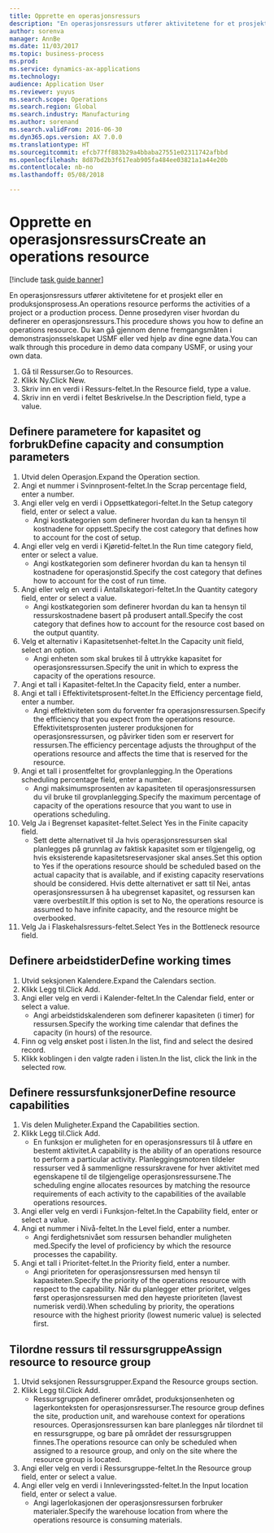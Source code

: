 ```yaml
--- 
title: Opprette en operasjonsressurs
description: "En operasjonsressurs utfører aktivitetene for et prosjekt eller en produksjonsprosess."
author: sorenva
manager: AnnBe
ms.date: 11/03/2017
ms.topic: business-process
ms.prod: 
ms.service: dynamics-ax-applications
ms.technology: 
audience: Application User
ms.reviewer: yuyus
ms.search.scope: Operations
ms.search.region: Global
ms.search.industry: Manufacturing
ms.author: sorenand
ms.search.validFrom: 2016-06-30
ms.dyn365.ops.version: AX 7.0.0
ms.translationtype: HT
ms.sourcegitcommit: efcb77ff883b29a4bbaba27551e02311742afbbd
ms.openlocfilehash: 8d87bd2b3f617eab905fa484ee03821a1a44e20b
ms.contentlocale: nb-no
ms.lasthandoff: 05/08/2018

---
```

# <a name="create-an-operations-resource"></a><span data-ttu-id="90a46-103">Opprette en operasjonsressurs</span><span class="sxs-lookup"><span data-stu-id="90a46-103">Create an operations resource</span></span>

[!include [task guide banner](../../includes/task-guide-banner.md)]

<span data-ttu-id="90a46-104">En operasjonsressurs utfører aktivitetene for et prosjekt eller en produksjonsprosess.</span><span class="sxs-lookup"><span data-stu-id="90a46-104">An operations resource performs the activities of a project or a production process.</span></span> <span data-ttu-id="90a46-105">Denne prosedyren viser hvordan du definerer en operasjonsressurs.</span><span class="sxs-lookup"><span data-stu-id="90a46-105">This procedure shows you how to define an operations resource.</span></span> <span data-ttu-id="90a46-106">Du kan gå gjennom denne fremgangsmåten i demonstrasjonsselskapet USMF eller ved hjelp av dine egne data.</span><span class="sxs-lookup"><span data-stu-id="90a46-106">You can walk through this procedure in demo data company USMF, or using your own data.</span></span>

1. <span data-ttu-id="90a46-107">Gå til Ressurser.</span><span class="sxs-lookup"><span data-stu-id="90a46-107">Go to Resources.</span></span>
2. <span data-ttu-id="90a46-108">Klikk Ny.</span><span class="sxs-lookup"><span data-stu-id="90a46-108">Click New.</span></span>
3. <span data-ttu-id="90a46-109">Skriv inn en verdi i Ressurs-feltet.</span><span class="sxs-lookup"><span data-stu-id="90a46-109">In the Resource field, type a value.</span></span>
4. <span data-ttu-id="90a46-110">Skriv inn en verdi i feltet Beskrivelse.</span><span class="sxs-lookup"><span data-stu-id="90a46-110">In the Description field, type a value.</span></span>

## <a name="define-capacity-and-consumption-parameters"></a><span data-ttu-id="90a46-111">Definere parametere for kapasitet og forbruk</span><span class="sxs-lookup"><span data-stu-id="90a46-111">Define capacity and consumption parameters</span></span>
1. <span data-ttu-id="90a46-112">Utvid delen Operasjon.</span><span class="sxs-lookup"><span data-stu-id="90a46-112">Expand the Operation section.</span></span>
2. <span data-ttu-id="90a46-113">Angi et nummer i Svinnprosent-feltet.</span><span class="sxs-lookup"><span data-stu-id="90a46-113">In the Scrap percentage field, enter a number.</span></span>
3. <span data-ttu-id="90a46-114">Angi eller velg en verdi i Oppsettkategori-feltet.</span><span class="sxs-lookup"><span data-stu-id="90a46-114">In the Setup category field, enter or select a value.</span></span>
    * <span data-ttu-id="90a46-115">Angi kostkategorien som definerer hvordan du kan ta hensyn til kostnadene for oppsett.</span><span class="sxs-lookup"><span data-stu-id="90a46-115">Specify the cost category that defines how to account for the cost of setup.</span></span>  
4. <span data-ttu-id="90a46-116">Angi eller velg en verdi i Kjøretid-feltet.</span><span class="sxs-lookup"><span data-stu-id="90a46-116">In the Run time category field, enter or select a value.</span></span>
    * <span data-ttu-id="90a46-117">Angi kostkategorien som definerer hvordan du kan ta hensyn til kostnadene for operasjonstid.</span><span class="sxs-lookup"><span data-stu-id="90a46-117">Specify the cost category that defines how to account for the cost of run time.</span></span>  
5. <span data-ttu-id="90a46-118">Angi eller velg en verdi i Antallskategori-feltet.</span><span class="sxs-lookup"><span data-stu-id="90a46-118">In the Quantity category field, enter or select a value.</span></span>
    * <span data-ttu-id="90a46-119">Angi kostkategorien som definerer hvordan du kan ta hensyn til ressurskostnadene basert på produsert antall.</span><span class="sxs-lookup"><span data-stu-id="90a46-119">Specify the cost category that defines how to account for the resource cost based on the output quantity.</span></span>  
6. <span data-ttu-id="90a46-120">Velg et alternativ i Kapasitetsenhet-feltet.</span><span class="sxs-lookup"><span data-stu-id="90a46-120">In the Capacity unit field, select an option.</span></span>
    * <span data-ttu-id="90a46-121">Angi enheten som skal brukes til å uttrykke kapasitet for operasjonsressursen.</span><span class="sxs-lookup"><span data-stu-id="90a46-121">Specify the unit in which to express the capacity of the operations resource.</span></span>  
7. <span data-ttu-id="90a46-122">Angi et tall i Kapasitet-feltet.</span><span class="sxs-lookup"><span data-stu-id="90a46-122">In the Capacity field, enter a number.</span></span>
8. <span data-ttu-id="90a46-123">Angi et tall i Effektivitetsprosent-feltet.</span><span class="sxs-lookup"><span data-stu-id="90a46-123">In the Efficiency percentage field, enter a number.</span></span>
    * <span data-ttu-id="90a46-124">Angi effektiviteten som du forventer fra operasjonsressursen.</span><span class="sxs-lookup"><span data-stu-id="90a46-124">Specify the efficiency that you expect from the operations resource.</span></span> <span data-ttu-id="90a46-125">Effektivitetsprosenten justerer produksjonen for operasjonsressursen, og påvirker tiden som er reservert for ressursen.</span><span class="sxs-lookup"><span data-stu-id="90a46-125">The efficiency percentage adjusts the throughput of the operations resource and affects the time that is reserved for the resource.</span></span>  
9. <span data-ttu-id="90a46-126">Angi et tall i prosentfeltet for grovplanlegging.</span><span class="sxs-lookup"><span data-stu-id="90a46-126">In the Operations scheduling percentage field, enter a number.</span></span>
    * <span data-ttu-id="90a46-127">Angi maksimumsprosenten av kapasiteten til operasjonsressursen du vil bruke til grovplanlegging.</span><span class="sxs-lookup"><span data-stu-id="90a46-127">Specify the maximum percentage of capacity of the operations resource that you want to use in operations scheduling.</span></span>  
10. <span data-ttu-id="90a46-128">Velg Ja i Begrenset kapasitet-feltet.</span><span class="sxs-lookup"><span data-stu-id="90a46-128">Select Yes in the Finite capacity field.</span></span>
    * <span data-ttu-id="90a46-129">Sett dette alternativet til Ja hvis operasjonsressursen skal planlegges på grunnlag av faktisk kapasitet som er tilgjengelig, og hvis eksisterende kapasitetsreservasjoner skal anses.</span><span class="sxs-lookup"><span data-stu-id="90a46-129">Set this option to Yes if the operations resource should be scheduled based on the actual capacity that is available, and if existing capacity reservations should be considered.</span></span> <span data-ttu-id="90a46-130">Hvis dette alternativet er satt til Nei, antas operasjonsressursen å ha ubegrenset kapasitet, og ressursen kan være overbestilt.</span><span class="sxs-lookup"><span data-stu-id="90a46-130">If this option is set to No, the operations resource is assumed to have infinite capacity, and the resource might be overbooked.</span></span>  
11. <span data-ttu-id="90a46-131">Velg Ja i Flaskehalsressurs-feltet.</span><span class="sxs-lookup"><span data-stu-id="90a46-131">Select Yes in the Bottleneck resource field.</span></span>

## <a name="define-working-times"></a><span data-ttu-id="90a46-132">Definere arbeidstider</span><span class="sxs-lookup"><span data-stu-id="90a46-132">Define working times</span></span>
1. <span data-ttu-id="90a46-133">Utvid seksjonen Kalendere.</span><span class="sxs-lookup"><span data-stu-id="90a46-133">Expand the Calendars section.</span></span>
2. <span data-ttu-id="90a46-134">Klikk Legg til.</span><span class="sxs-lookup"><span data-stu-id="90a46-134">Click Add.</span></span>
3. <span data-ttu-id="90a46-135">Angi eller velg en verdi i Kalender-feltet.</span><span class="sxs-lookup"><span data-stu-id="90a46-135">In the Calendar field, enter or select a value.</span></span>
    * <span data-ttu-id="90a46-136">Angi arbeidstidskalenderen som definerer kapasiteten (i timer) for ressursen.</span><span class="sxs-lookup"><span data-stu-id="90a46-136">Specify the working time calendar that defines the capacity (in hours) of the resource.</span></span>  
4. <span data-ttu-id="90a46-137">Finn og velg ønsket post i listen.</span><span class="sxs-lookup"><span data-stu-id="90a46-137">In the list, find and select the desired record.</span></span>
5. <span data-ttu-id="90a46-138">Klikk koblingen i den valgte raden i listen.</span><span class="sxs-lookup"><span data-stu-id="90a46-138">In the list, click the link in the selected row.</span></span>

## <a name="define-resource-capabilities"></a><span data-ttu-id="90a46-139">Definere ressursfunksjoner</span><span class="sxs-lookup"><span data-stu-id="90a46-139">Define resource capabilities</span></span>
1. <span data-ttu-id="90a46-140">Vis delen Muligheter.</span><span class="sxs-lookup"><span data-stu-id="90a46-140">Expand the Capabilities section.</span></span>
2. <span data-ttu-id="90a46-141">Klikk Legg til.</span><span class="sxs-lookup"><span data-stu-id="90a46-141">Click Add.</span></span>
    * <span data-ttu-id="90a46-142">En funksjon er muligheten for en operasjonsressurs til å utføre en bestemt aktivitet.</span><span class="sxs-lookup"><span data-stu-id="90a46-142">A capability is the ability of an operations resource to perform a particular activity.</span></span> <span data-ttu-id="90a46-143">Planleggingsmotoren tildeler ressurser ved å sammenligne ressurskravene for hver aktivitet med egenskapene til de tilgjengelige operasjonsressursene.</span><span class="sxs-lookup"><span data-stu-id="90a46-143">The scheduling engine allocates resources by matching the resource requirements of each activity to the capabilities of the available operations resources.</span></span>  
3. <span data-ttu-id="90a46-144">Angi eller velg en verdi i Funksjon-feltet.</span><span class="sxs-lookup"><span data-stu-id="90a46-144">In the Capability field, enter or select a value.</span></span>
4. <span data-ttu-id="90a46-145">Angi et nummer i Nivå-feltet.</span><span class="sxs-lookup"><span data-stu-id="90a46-145">In the Level field, enter a number.</span></span>
    * <span data-ttu-id="90a46-146">Angi ferdighetsnivået som ressursen behandler muligheten med.</span><span class="sxs-lookup"><span data-stu-id="90a46-146">Specify the level of proficiency by which the resource processes the capability.</span></span>  
5. <span data-ttu-id="90a46-147">Angi et tall i Prioritet-feltet.</span><span class="sxs-lookup"><span data-stu-id="90a46-147">In the Priority field, enter a number.</span></span>
    * <span data-ttu-id="90a46-148">Angi prioriteten for operasjonsressursen med hensyn til kapasiteten.</span><span class="sxs-lookup"><span data-stu-id="90a46-148">Specify the priority of the operations resource with respect to the capability.</span></span> <span data-ttu-id="90a46-149">Når du planlegger etter prioritet, velges først operasjonsressursen med den høyeste prioriteten (lavest numerisk verdi).</span><span class="sxs-lookup"><span data-stu-id="90a46-149">When scheduling by priority, the operations resource with the highest priority (lowest numeric value) is selected first.</span></span>  

## <a name="assign-resource-to-resource-group"></a><span data-ttu-id="90a46-150">Tilordne ressurs til ressursgruppe</span><span class="sxs-lookup"><span data-stu-id="90a46-150">Assign resource to resource group</span></span>
1. <span data-ttu-id="90a46-151">Utvid seksjonen Ressursgrupper.</span><span class="sxs-lookup"><span data-stu-id="90a46-151">Expand the Resource groups section.</span></span>
2. <span data-ttu-id="90a46-152">Klikk Legg til.</span><span class="sxs-lookup"><span data-stu-id="90a46-152">Click Add.</span></span>
    * <span data-ttu-id="90a46-153">Ressursgruppen definerer området, produksjonsenheten og lagerkonteksten for operasjonsressurser.</span><span class="sxs-lookup"><span data-stu-id="90a46-153">The resource group defines the site, production unit, and warehouse context for operations resources.</span></span> <span data-ttu-id="90a46-154">Operasjonsressursen kan bare planlegges når tilordnet til en ressursgruppe, og bare på området der ressursgruppen finnes.</span><span class="sxs-lookup"><span data-stu-id="90a46-154">The operations resource can only be scheduled when assigned to a resource group, and only on the site where the resource group is located.</span></span>  
3. <span data-ttu-id="90a46-155">Angi eller velg en verdi i Ressursgruppe-feltet.</span><span class="sxs-lookup"><span data-stu-id="90a46-155">In the Resource group field, enter or select a value.</span></span>
4. <span data-ttu-id="90a46-156">Angi eller velg en verdi i Innleveringssted-feltet.</span><span class="sxs-lookup"><span data-stu-id="90a46-156">In the Input location field, enter or select a value.</span></span>
    * <span data-ttu-id="90a46-157">Angi lagerlokasjonen der operasjonsressursen forbruker materialer.</span><span class="sxs-lookup"><span data-stu-id="90a46-157">Specify the warehouse location from where the operations resource is consuming materials.</span></span>  



